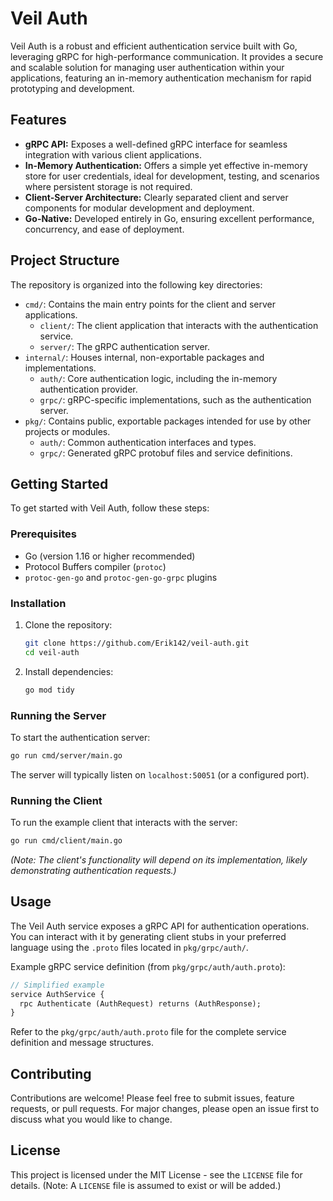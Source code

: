 # Veil Auth

Veil Auth is a robust and efficient authentication service built with Go, leveraging gRPC for high-performance communication. It provides a secure and scalable solution for managing user authentication within your applications, featuring an in-memory authentication mechanism for rapid prototyping and development.

## Features

-   **gRPC API:** Exposes a well-defined gRPC interface for seamless integration with various client applications.
-   **In-Memory Authentication:** Offers a simple yet effective in-memory store for user credentials, ideal for development, testing, and scenarios where persistent storage is not required.
-   **Client-Server Architecture:** Clearly separated client and server components for modular development and deployment.
-   **Go-Native:** Developed entirely in Go, ensuring excellent performance, concurrency, and ease of deployment.

## Project Structure

The repository is organized into the following key directories:

-   `cmd/`: Contains the main entry points for the client and server applications.
    -   `client/`: The client application that interacts with the authentication service.
    -   `server/`: The gRPC authentication server.
-   `internal/`: Houses internal, non-exportable packages and implementations.
    -   `auth/`: Core authentication logic, including the in-memory authentication provider.
    -   `grpc/`: gRPC-specific implementations, such as the authentication server.
-   `pkg/`: Contains public, exportable packages intended for use by other projects or modules.
    -   `auth/`: Common authentication interfaces and types.
    -   `grpc/`: Generated gRPC protobuf files and service definitions.

## Getting Started

To get started with Veil Auth, follow these steps:

### Prerequisites

-   Go (version 1.16 or higher recommended)
-   Protocol Buffers compiler (`protoc`)
-   `protoc-gen-go` and `protoc-gen-go-grpc` plugins

### Installation

1.  Clone the repository:

    ```bash
    git clone https://github.com/Erik142/veil-auth.git
    cd veil-auth
    ```

2.  Install dependencies:

    ```bash
    go mod tidy
    ```

### Running the Server

To start the authentication server:

```bash
go run cmd/server/main.go
```

The server will typically listen on `localhost:50051` (or a configured port).

### Running the Client

To run the example client that interacts with the server:

```bash
go run cmd/client/main.go
```

*(Note: The client's functionality will depend on its implementation, likely demonstrating authentication requests.)*

## Usage

The Veil Auth service exposes a gRPC API for authentication operations. You can interact with it by generating client stubs in your preferred language using the `.proto` files located in `pkg/grpc/auth/`.

Example gRPC service definition (from `pkg/grpc/auth/auth.proto`):

```protobuf
// Simplified example
service AuthService {
  rpc Authenticate (AuthRequest) returns (AuthResponse);
}
```

Refer to the `pkg/grpc/auth/auth.proto` file for the complete service definition and message structures.

## Contributing

Contributions are welcome! Please feel free to submit issues, feature requests, or pull requests. For major changes, please open an issue first to discuss what you would like to change.

## License

This project is licensed under the MIT License - see the `LICENSE` file for details. (Note: A `LICENSE` file is assumed to exist or will be added.)
